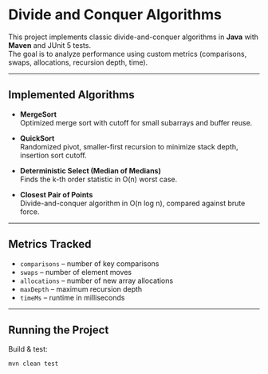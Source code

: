 # Divide and Conquer Algorithms

This project implements classic divide-and-conquer algorithms in **Java** with **Maven** and JUnit 5 tests.  
The goal is to analyze performance using custom metrics (comparisons, swaps, allocations, recursion depth, time).

---

##  Implemented Algorithms

- **MergeSort**  
  Optimized merge sort with cutoff for small subarrays and buffer reuse.

- **QuickSort**  
  Randomized pivot, smaller-first recursion to minimize stack depth, insertion sort cutoff.

- **Deterministic Select (Median of Medians)**  
  Finds the k-th order statistic in O(n) worst case.

- **Closest Pair of Points**  
  Divide-and-conquer algorithm in O(n log n), compared against brute force.

---

## Metrics Tracked

- `comparisons` – number of key comparisons  
- `swaps` – number of element moves  
- `allocations` – number of new array allocations  
- `maxDepth` – maximum recursion depth  
- `timeMs` – runtime in milliseconds  

---

##  Running the Project

Build & test:
```bash
mvn clean test
